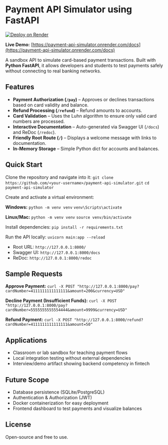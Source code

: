 # Payment API Simulator using FastAPI

[![Deploy on Render](https://render.com/images/deploy-to-render-button.svg)](https://render.com/deploy?repo=https://github.com/arshinkazi/payment-api-simulator)

**Live Demo:** [https://payment-api-simulator.onrender.com/docs](https://payment-api-simulator.onrender.com/docs)

A sandbox API to simulate card-based payment transactions. Built with **Python FastAPI**, it allows developers and students to test payments safely without connecting to real banking networks.

## Features

* **Payment Authorization (`/pay`)** – Approves or declines transactions based on card validity and balance.
* **Refund Processing (`/refund`)** – Refund amounts to accounts.
* **Card Validation** – Uses the Luhn algorithm to ensure only valid card numbers are processed.
* **Interactive Documentation** – Auto-generated via Swagger UI (`/docs`) and ReDoc (`/redoc`).
* **Friendly Root Route (`/`)** – Displays a welcome message with links to documentation.
* **In-Memory Storage** – Simple Python dict for accounts and balances.

## Quick Start

Clone the repository and navigate into it:
`git clone https://github.com/<your-username>/payment-api-simulator.git`
`cd payment-api-simulator`

Create and activate a virtual environment:

**Windows:**
`python -m venv venv`
`venv\Scripts\activate`

**Linux/Mac:**
`python -m venv venv`
`source venv/bin/activate`

Install dependencies:
`pip install -r requirements.txt`

Run the API locally:
`uvicorn main:app --reload`

* Root URL: `http://127.0.0.1:8000/`
* Swagger UI: `http://127.0.0.1:8000/docs`
* ReDoc: `http://127.0.0.1:8000/redoc`

## Sample Requests

**Approve Payment:**
`curl -X POST "http://127.0.0.1:8000/pay?cardNumber=4111111111111111&amount=200&currency=USD"`

**Decline Payment (Insufficient Funds):**
`curl -X POST "http://127.0.0.1:8000/pay?cardNumber=5555555555554444&amount=9999&currency=USD"`

**Refund Payment:**
`curl -X POST "http://127.0.0.1:8000/refund?cardNumber=4111111111111111&amount=50"`

## Applications

* Classroom or lab sandbox for teaching payment flows
* Local integration testing without external dependencies
* Interview/demo artifact showing backend competency in fintech

## Future Scope

* Database persistence (SQLite/PostgreSQL)
* Authentication & Authorization (JWT)
* Docker containerization for easy deployment
* Frontend dashboard to test payments and visualize balances

## License

Open-source and free to use.
